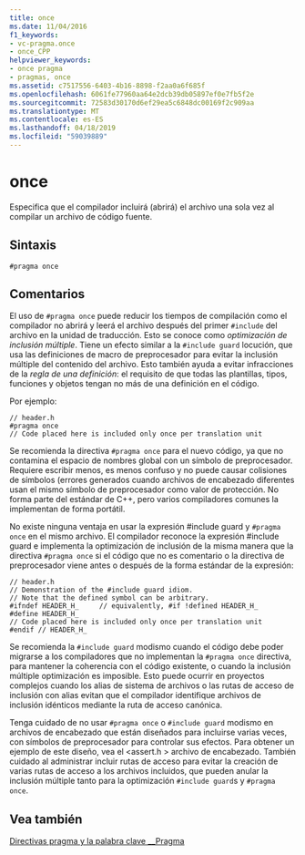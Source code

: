 ```yaml
---
title: once
ms.date: 11/04/2016
f1_keywords:
- vc-pragma.once
- once_CPP
helpviewer_keywords:
- once pragma
- pragmas, once
ms.assetid: c7517556-6403-4b16-8898-f2aa0a6f685f
ms.openlocfilehash: 6061fe77960aa64e2dcb39db05897ef0e7fb5f2e
ms.sourcegitcommit: 72583d30170d6ef29ea5c6848dc00169f2c909aa
ms.translationtype: MT
ms.contentlocale: es-ES
ms.lasthandoff: 04/18/2019
ms.locfileid: "59039889"
---
```

# <a name="once"></a>once
Especifica que el compilador incluirá (abrirá) el archivo una sola vez al compilar un archivo de código fuente.

## <a name="syntax"></a>Sintaxis

```
#pragma once
```

## <a name="remarks"></a>Comentarios

El uso de `#pragma once` puede reducir los tiempos de compilación como el compilador no abrirá y leerá el archivo después del primer `#include` del archivo en la unidad de traducción. Esto se conoce como *optimización de inclusión múltiple*. Tiene un efecto similar a la `#include guard` locución, que usa las definiciones de macro de preprocesador para evitar la inclusión múltiple del contenido del archivo. Esto también ayuda a evitar infracciones de la *regla de una definición*: el requisito de que todas las plantillas, tipos, funciones y objetos tengan no más de una definición en el código.

Por ejemplo:

```
// header.h
#pragma once
// Code placed here is included only once per translation unit
```

Se recomienda la directiva `#pragma once` para el nuevo código, ya que no contamina el espacio de nombres global con un símbolo de preprocesador. Requiere escribir menos, es menos confuso y no puede causar colisiones de símbolos (errores generados cuando archivos de encabezado diferentes usan el mismo símbolo de preprocesador como valor de protección. No forma parte del estándar de C++, pero varios compiladores comunes la implementan de forma portátil.

No existe ninguna ventaja en usar la expresión #include guard y `#pragma once` en el mismo archivo. El compilador reconoce la expresión #include guard e implementa la optimización de inclusión de la misma manera que la directiva `#pragma once` si el código que no es comentario o la directiva de preprocesador viene antes o después de la forma estándar de la expresión:

```
// header.h
// Demonstration of the #include guard idiom.
// Note that the defined symbol can be arbitrary.
#ifndef HEADER_H_     // equivalently, #if !defined HEADER_H_
#define HEADER_H_
// Code placed here is included only once per translation unit
#endif // HEADER_H_
```

Se recomienda la `#include guard` modismo cuando el código debe poder migrarse a los compiladores que no implementan la `#pragma once` directiva, para mantener la coherencia con el código existente, o cuando la inclusión múltiple optimización es imposible. Esto puede ocurrir en proyectos complejos cuando los alias de sistema de archivos o las rutas de acceso de inclusión con alias evitan que el compilador identifique archivos de inclusión idénticos mediante la ruta de acceso canónica.

Tenga cuidado de no usar `#pragma once` o `#include guard` modismo en archivos de encabezado que están diseñados para incluirse varias veces, con símbolos de preprocesador para controlar sus efectos. Para obtener un ejemplo de este diseño, vea el \<assert.h > archivo de encabezado. También cuidado al administrar incluir rutas de acceso para evitar la creación de varias rutas de acceso a los archivos incluidos, que pueden anular la inclusión múltiple tanto para la optimización `#include guard`s y `#pragma once`.

## <a name="see-also"></a>Vea también

[Directivas pragma y la palabra clave __Pragma](../preprocessor/pragma-directives-and-the-pragma-keyword.md)
